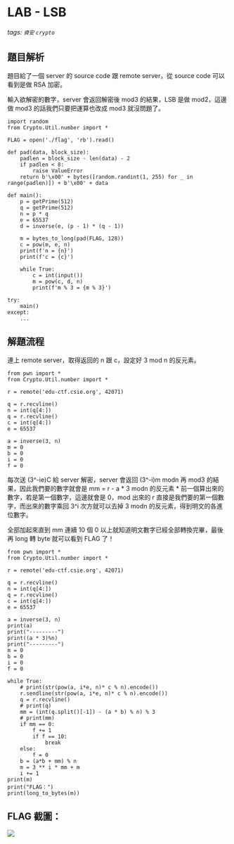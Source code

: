 # LAB - LSB
###### tags: `資安` `crypto`

## 題目解析
題目給了一個 server 的 source code 跟 remote server，從 source code 可以看到是做 RSA 加密。

輸入欲解密的數字，server 會返回解密後 mod3 的結果，LSB 是做 mod2，這邊做 mod3 的話我們只要把運算也改成 mod3 就沒問題了。

```python=0
import random
from Crypto.Util.number import *

FLAG = open('./flag', 'rb').read()

def pad(data, block_size):
    padlen = block_size - len(data) - 2
    if padlen < 8:
        raise ValueError
    return b'\x00' + bytes([random.randint(1, 255) for _ in range(padlen)]) + b'\x00' + data

def main():
    p = getPrime(512)
    q = getPrime(512)
    n = p * q
    e = 65537
    d = inverse(e, (p - 1) * (q - 1))

    m = bytes_to_long(pad(FLAG, 128))
    c = pow(m, e, n)
    print(f'n = {n}')
    print(f'c = {c}')

    while True:
        c = int(input())
        m = pow(c, d, n)
        print(f'm % 3 = {m % 3}')

try:
    main()
except:
    ...
```

## 解題流程
連上 remote server，取得返回的 n 跟 c，設定好 3 mod n 的反元素。
```python=0
from pwn import *
from Crypto.Util.number import *

r = remote('edu-ctf.csie.org', 42071)

q = r.recvline()
n = int(q[4:])
q = r.recvline()
c = int(q[4:])
e = 65537

a = inverse(3, n)
m = 0
b = 0
i = 0
f = 0
```
每次送 (3^-ie)C 給 server 解密，server 會返回 (3^-i)m modn 再 mod3 的結果，因此我們要的數字就會是 mm = r - a * 3 modn 的反元素 * 前一個算出來的數字，若是第一個數字，這邊就會是 0，mod 出來的 r 直接是我們要的第一個數字，而出來的數字乘回 3^i 次方就可以去掉 3 modn 的反元素，得到明文的各進位數字。

全部加起來直到 mm 連續 10 個 0 以上就知道明文數字已經全部轉換完畢，最後再 long 轉 byte 就可以看到 FLAG 了！
```python=0
from pwn import *
from Crypto.Util.number import *

r = remote('edu-ctf.csie.org', 42071)

q = r.recvline()
n = int(q[4:])
q = r.recvline()
c = int(q[4:])
e = 65537

a = inverse(3, n)
print(a)
print("---------")
print((a * 3)%n)
print("---------")
m = 0
b = 0
i = 0
f = 0

while True:
    # print(str(pow(a, i*e, n)* c % n).encode())
    r.sendline(str(pow(a, i*e, n)* c % n).encode())
    q = r.recvline()
    # print(q)
    mm = (int(q.split()[-1]) - (a * b) % n) % 3
    # print(mm)
    if mm == 0:
        f += 1
        if f == 10:
            break
    else:
        f = 0
    b = (a*b + mm) % n
    m = 3 ** i * mm + m
    i += 1
print(m)
print("FLAG：")
print(long_to_bytes(m))
```
## FLAG 截圖：
![](https://i.imgur.com/NQ8f2k3.png)


